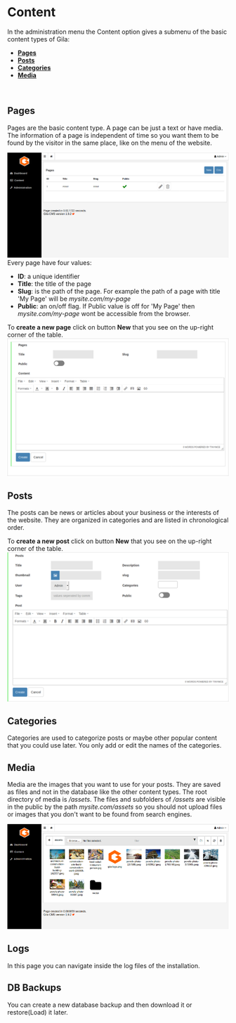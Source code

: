 
# Content

In the administration menu the Content option gives a submenu of the basic content types of Gila:

- [**Pages**](#pages)
- [**Posts**](#posts)
- [**Categories**](#categories)
- [**Media**](#media)
<br>

## Pages

Pages are the basic content type. A page can be just a text or have media. The information of a page is independent of time so you want them to be found by the visitor in the same place, like on the menu of the website.

![Pages](assets/pages.png)
Every page have four values:
- **ID**: a unique identifier
- **Title**: the title of the page
- **Slug**: is the path of the page. For example the path of a page with title 'My Page' will be *mysite.com/my-page*
- **Public**: an on/off flag. If Public value is off for 'My Page' then *mysite.com/my-page* wont be accessible from the browser.

To **create a new page** click on button **New** that you see on the up-right corner of the table.
![New Page](assets/page-new.png)
<br>

## Posts

The posts can be news or articles about your business or the interests of the website. They are organized in categories and are listed in chronological order.

To **create a new post** click on button **New** that you see on the up-right corner of the table.
![New Post](assets/post-new.png)
<br>

## Categories

Categories are used to categorize posts or maybe other popular content that you could use later.
You only add or edit the names of the categories.
<br>

## Media

Media are the images that you want to use for your posts. They are saved as files and not in the database like the other content types. The root directory of media is */assets*. The files and subfolders of */assets* are visible in the public by the path *mysite.com/assets* so you should not upload files or images that you don't want to be found from search engines.

![Media](assets/media.png)

## Logs

In this page you can navigate inside the log files of the installation.

## DB Backups

You can create a new database backup and then download it or restore(Load) it later.
